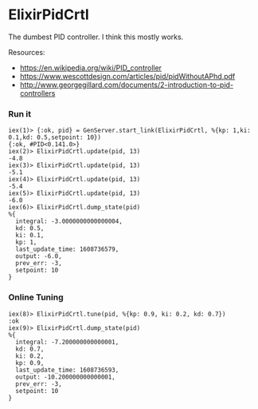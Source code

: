 # ElixirPidCrtl

The dumbest PID controller. I think this mostly works.

Resources:
* https://en.wikipedia.org/wiki/PID_controller
* https://www.wescottdesign.com/articles/pid/pidWithoutAPhd.pdf
* http://www.georgegillard.com/documents/2-introduction-to-pid-controllers

### Run it
```
iex(1)> {:ok, pid} = GenServer.start_link(ElixirPidCrtl, %{kp: 1,ki: 0.1,kd: 0.5,setpoint: 10})
{:ok, #PID<0.141.0>}
iex(2)> ElixirPidCrtl.update(pid, 13)
-4.8
iex(3)> ElixirPidCrtl.update(pid, 13)
-5.1
iex(4)> ElixirPidCrtl.update(pid, 13)
-5.4
iex(5)> ElixirPidCrtl.update(pid, 13)
-6.0
iex(6)> ElixirPidCrtl.dump_state(pid)
%{
  integral: -3.0000000000000004,
  kd: 0.5,
  ki: 0.1,
  kp: 1,
  last_update_time: 1608736579,
  output: -6.0,
  prev_err: -3,
  setpoint: 10
}
```
### Online Tuning
```
iex(8)> ElixirPidCrtl.tune(pid, %{kp: 0.9, ki: 0.2, kd: 0.7})
:ok
iex(9)> ElixirPidCrtl.dump_state(pid)                        
%{
  integral: -7.200000000000001,
  kd: 0.7,
  ki: 0.2,
  kp: 0.9,
  last_update_time: 1608736593,
  output: -10.200000000000001,
  prev_err: -3,
  setpoint: 10
}
```
